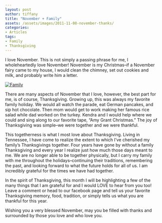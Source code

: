 ```yaml
---
layout: post
author: tiffany
title: "November + Family"
assets: /assets/images/2011-11-08-november-thanks/
categories: 
- Articles
tags: 
- Family
- Thanksgiving
---
```


I love November. This is not simply a passing phrase for me, I wholeheartedly love November! November is my Christmas–if a November fairy came to my house, I would clean the chimney, set out cookies and milk, and probably write him a letter.

[![](jekyll_uploads/2011/11/290127_10150262007229332_675984331_7659481_1956671_o-325x195.jpg "Family")](http://www.sweetpeonies.com/2011/11/november-thanks/290127_10150262007229332_675984331_7659481_1956671_o/)

There are many aspects of November that I love, however, the best part for me, is of course, Thanksgiving. Growing up, this was always my favorite family holiday. We would all watch the parade, eat German pancakes, and sip hot chocolate. Then mom would get to work making her famous rice salad while dad worked on the turkey. Kendra and I would help where we could and sing along to our favorite tape, “Amy Grant Christmas.” The joy of Thanksgiving was simple–we were together and we were thankful.

This togetherness is what I most love about Thanksgiving. Living in Tennessee, I have come to realize the extent to which I’ve cherished my family’s Thanksgivings together. Four years have gone by without a family Thanksgiving and every year I realize just how much those days meant to me. We are no longer able to be together physically, but I carry my family with me throughout the holidays–continuing their traditions, remembering the past, and looking forward to what the future holds for all of us. I am incredibly grateful for the times we have had together.

In the spirit of Thanksgiving, this month I will be highlighting a few of the many things that I am grateful for and I would LOVE to hear from you too! Leave a comment or head to our facebook page and tell us your favorite Thanksgiving memory, food, tradition, or simply tells us what you are thankful for this year.

Wishing you a very blessed November, may you be filled with thanks and surrounded by those you love and who love you.
